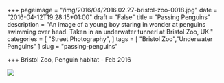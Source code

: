 +++
pageimage = "/img/2016/04/2016.02.27-bristol-zoo-0018.jpg"
date = "2016-04-12T19:28:15+01:00"
draft = "False"
title = "Passing Penguins"
description = "An image of a young boy staring in wonder at penguins swimming over head. Taken in an underwater tunnerl at Bristol Zoo, UK."
categories = [
  "Street Photography",
]
tags = [
  "Bristol Zoo","Underwater Penguins"
]
slug = "passing-penguins"

+++
Bristol Zoo, Penguin habitat - Feb 2016

[<img src="/img/2016/04/2016.02.27-bristol-zoo-0018.jpg">](/img/2016/04/2016.02.27-bristol-zoo-0018.jpg)
<!--more-->
